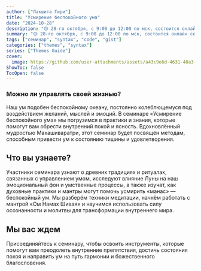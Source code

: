 ```yaml
---
author: ["Лакшита Гири"]
title: "Усмирение беспокойного ума"
date: "2024-10-28"
description: "🟡 28-го октября, с 9:00 до 12:00 по мск, состоится онлайн семинар на тему «Усмирение беспокойного ума»."
summary: "🟡 28-го октября, с 9:00 до 12:00 по мск, состоится онлайн семинар на тему «Усмирение беспокойного ума»."
tags: ["семинар", "syntax", "code", "gist"]
categories: ["themes", "syntax"]
series: ["Themes Guide"]
cover:
  image: https://github.com/user-attachments/assets/a43c9e6d-4631-40a3-9e13-22716b43922f
ShowToc: false
TocOpen: false
---
```


### Можно ли управлять своей жизнью?

Наш ум подобен беспокойному океану, постоянно колеблющемуся под воздействием желаний, мыслей и эмоций. В семинаре «Усмирение беспокойного ума» мы погрузимся в практики и знания, которые помогут вам обрести внутренний покой и ясность. Вдохновлённый мудростью Махашиваратри, этот семинар будет посвящён методам, способным привести ум к состоянию тишины и удовлетворения.

## Что вы узнаете?
Участники семинара узнают о древних традициях и ритуалах, связанных с управлением умом, исследуют влияние Луны на наш эмоциональный фон и умственные процессы, а также изучат, как духовные практики и мантры могут помочь усмирить «манас» — беспокойный ум. Мы разберём техники медитации, начнём работать с мантрой «Ом Намах Шивая» и научимся использовать силу осознанности и молитвы для трансформации внутреннего мира.

## Мы вас ждем
Присоединяйтесь к семинару, чтобы освоить инструменты, которые помогут вам преодолеть внутренние препятствия, достичь состояния покоя и направить ум на путь гармонии и божественного благословения.


